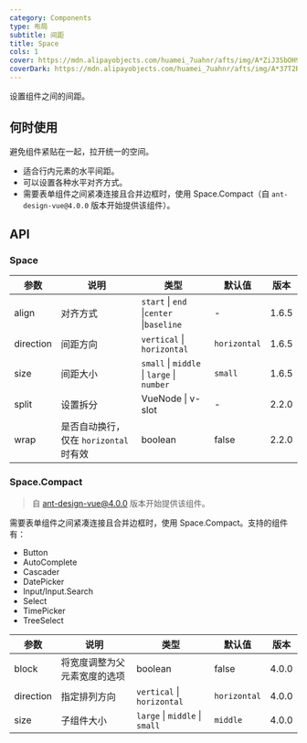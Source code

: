 ```yaml
---
category: Components
type: 布局
subtitle: 间距
title: Space
cols: 1
cover: https://mdn.alipayobjects.com/huamei_7uahnr/afts/img/A*ZiJ3SbOH9SUAAAAAAAAAAAAADrJ8AQ/original
coverDark: https://mdn.alipayobjects.com/huamei_7uahnr/afts/img/A*37T2R6O9oi0AAAAAAAAAAAAADrJ8AQ/original
---
```


设置组件之间的间距。

## 何时使用

避免组件紧贴在一起，拉开统一的空间。

- 适合行内元素的水平间距。
- 可以设置各种水平对齐方式。
- 需要表单组件之间紧凑连接且合并边框时，使用 Space.Compact（自 `ant-design-vue@4.0.0` 版本开始提供该组件）。

## API

### Space

| 参数 | 说明 | 类型 | 默认值 | 版本 |
| --- | --- | --- | --- | --- |
| align | 对齐方式 | `start` \| `end` \|`center` \|`baseline` | - | 1.6.5 |
| direction | 间距方向 | `vertical` \| `horizontal` | `horizontal` | 1.6.5 |
| size | 间距大小 | `small` \| `middle` \| `large` \| `number` | `small` | 1.6.5 |
| split | 设置拆分 | VueNode \| v-slot | - | 2.2.0 |
| wrap | 是否自动换行，仅在 `horizontal` 时有效 | boolean | false | 2.2.0 |

### Space.Compact

> 自 ant-design-vue@4.0.0 版本开始提供该组件。

需要表单组件之间紧凑连接且合并边框时，使用 Space.Compact。支持的组件有：

- Button
- AutoComplete
- Cascader
- DatePicker
- Input/Input.Search
- Select
- TimePicker
- TreeSelect

| 参数      | 说明                         | 类型                           | 默认值       | 版本  |
| --------- | ---------------------------- | ------------------------------ | ------------ | ----- |
| block     | 将宽度调整为父元素宽度的选项 | boolean                        | false        | 4.0.0 |
| direction | 指定排列方向                 | `vertical` \| `horizontal`     | `horizontal` | 4.0.0 |
| size      | 子组件大小                   | `large` \| `middle` \| `small` | `middle`     | 4.0.0 |
